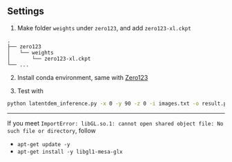 ## Settings

1. Make folder `weights` under `zero123`, and add `zero123-xl.ckpt`

```
.
├── zero123
│   └── weights
│       └── zero123-xl.ckpt
└── ...
```

2. Install conda environment, same with [Zero123](https://github.com/cvlab-columbia/zero123)

3. Test with
```bash
python latentdem_inference.py -x 0 -y 90 -z 0 -i images.txt -o result.png
```

---

If you meet `ImportError: libGL.so.1: cannot open shared object file: No such file or directory`, follow
- `apt-get update -y`
- `apt-get install -y libgl1-mesa-glx`

  
